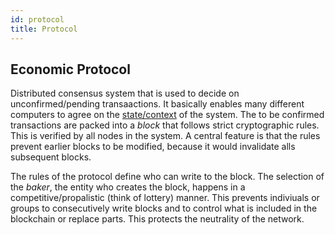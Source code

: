 ```yaml
---
id: protocol
title: Protocol
---
```



## Economic Protocol

Distributed consensus system that is used to decide on unconfirmed/pending transaactions. It basically enables many different computers to agree on the [state/context](context) of the system. The to be confirmed transactions are packed into a *block* that follows strict cryptographic rules. This is verified by all nodes in the system. A central feature is that the rules prevent earlier blocks to be modified, because it would invalidate alls subsequent blocks.

The rules of the protocol define who can write to the block. The selection of the *baker*, the entity who creates the block, happens in a competitive/propalistic (think of lottery) manner. This prevents indiviuals or groups to consecutively write blocks and to control what is included in the blockchain or replace parts. This protects the neutrality of the network.



